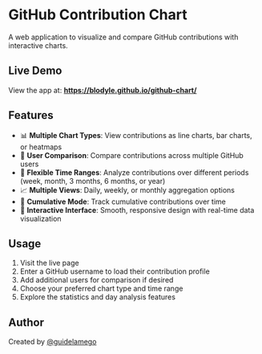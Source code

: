 # GitHub Contribution Chart

A web application to visualize and compare GitHub contributions with interactive charts.

## Live Demo

View the app at: **https://blodyle.github.io/github-chart/**

## Features

- 📊 **Multiple Chart Types**: View contributions as line charts, bar charts, or heatmaps
- 👥 **User Comparison**: Compare contributions across multiple GitHub users
- 📅 **Flexible Time Ranges**: Analyze contributions over different periods (week, month, 3 months, 6 months, or year)
- 📈 **Multiple Views**: Daily, weekly, or monthly aggregation options
- 🔄 **Cumulative Mode**: Track cumulative contributions over time
- 📱 **Interactive Interface**: Smooth, responsive design with real-time data visualization

## Usage

1. Visit the live page
2. Enter a GitHub username to load their contribution profile
3. Add additional users for comparison if desired
4. Choose your preferred chart type and time range
5. Explore the statistics and day analysis features

## Author

Created by [@guidelamego](https://x.com/guidelamego)

